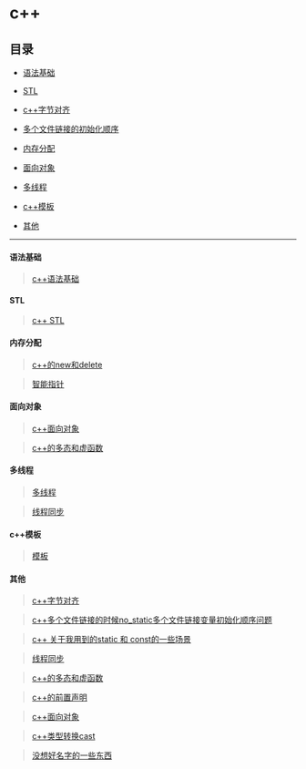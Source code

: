 # c++ 

## 目录

* [语法基础](#语法基础)

* [STL](#STL)

* [c++字节对齐](#c++字节对齐)

* [多个文件链接的初始化顺序](#多个文件链接的初始化顺序)

* [内存分配](#内存分配)

* [面向对象](#面向对象)

* [多线程](#多线程)

* [c++模板](#c++模板)

* [其他](#其他)

---

#### 语法基础

> [c++语法基础](./C++学习.md)

#### STL

> [c++ STL](./C++STL.md)

#### 内存分配

> [c++的new和delete](./c++的new和delete.md)

> [智能指针](./c++智能指针.md)

#### 面向对象

>[c++面向对象](./c++面向对象.md)

>[c++的多态和虚函数](./c++的多态和虚函数.md)

#### 多线程

> [多线程](./c++11多线程.md)

> [线程同步](./线程同步.md)

#### c++模板

> [模板](./c++模板.md)

#### 其他

> [c++字节对齐](./C++字节对齐.md)

> [c++多个文件链接的时候no_static多个文件链接变量初始化顺序问题](./c++多个文件链接初始化顺序问题.md)

> [c++ 关于我用到的static 和 const的一些场景](./c++类中使用static和const.md)

> [线程同步](./线程同步.md)

> [c++的多态和虚函数](./c++的多态和虚函数.md)

> [c++的前置声明](./c++的前置声明.md)

> [c++面向对象](./c++面向对象.md)

> [c++类型转换cast](./c++类中使用static和const.md)

> [没想好名字的一些东西](./c++其他.md)